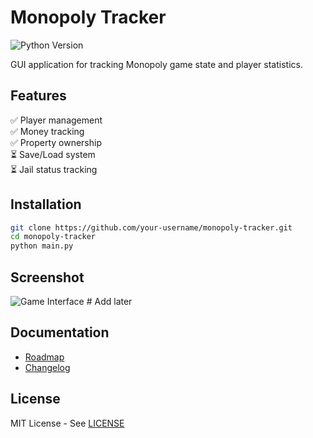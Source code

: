 # Monopoly Tracker

![Python Version](https://img.shields.io/badge/python-3.8%2B-blue)

GUI application for tracking Monopoly game state and player statistics.

## Features
✅ Player management  
✅ Money tracking  
✅ Property ownership  
⏳ Save/Load system  
⏳ Jail status tracking  

## Installation
```bash
git clone https://github.com/your-username/monopoly-tracker.git
cd monopoly-tracker
python main.py
```

## Screenshot
![Game Interface](screenshot.png)  # Add later

## Documentation
- [Roadmap](docs/ROADMAP.md)
- [Changelog](docs/CHANGELOG.md)

## License
MIT License - See [LICENSE](LICENSE)
